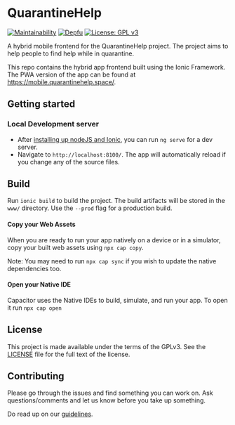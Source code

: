 # QuarantineHelp
[![Maintainability](https://api.codeclimate.com/v1/badges/16dd5e6b09dc22885e35/maintainability)](https://codeclimate.com/github/Quarantined-Help/quarantined-hybrid-app/maintainability)
[![Depfu](https://badges.depfu.com/badges/8bf41f1c7aea414b96f712e8d77f86be/count.svg)](https://depfu.com/github/Quarantined-Help/quarantined-hybrid-app?project_id=11656)
[![License: GPL v3](https://img.shields.io/badge/License-GPL%20v3-blue.svg)](https://www.gnu.org/licenses/gpl-3.0)


A hybrid mobile frontend for the QuarantineHelp project. The project aims to help people to find help while in quarantine. 

This repo contains the hybrid app frontend built using the Ionic Framework. The PWA version of the app can be found at https://mobile.quarantinehelp.space/.

## Getting started
### Local Development server

* After [installing up nodeJS and Ionic](https://ionicframework.com/docs/installation/cli), you can run `ng serve` for a dev server. 
* Navigate to `http://localhost:8100/`. The app will automatically reload if you change any of the source files.

## Build

Run `ionic build` to build the project. The build artifacts will be stored in the `www/` directory. Use the `--prod` flag for a production build.

#### Copy your Web Assets

When you are ready to run your app natively on a device or in a simulator, copy your built web assets using `npx cap copy`. 

Note: You may need to run `npx cap sync` if you wish to update the native dependencies too.

#### Open your Native IDE

Capacitor uses the Native IDEs to build, simulate, and run your app. To open it run `npx cap open`

## License
This project is made available under the terms of the GPLv3. See the [LICENSE][license] file for the full text of the license.

[license]: https://github.com/Quarantine-Help/quarantine-hybrid-app/blob/master/LICENSE

## Contributing
Please go through the issues and find something you can work on. Ask questions/comments and let us know before you take up something. 

Do read up on our [guidelines](https://github.com/Quarantine-Help/quarantine-hybrid-app/blob/master/CONTRIBUTING.md).
